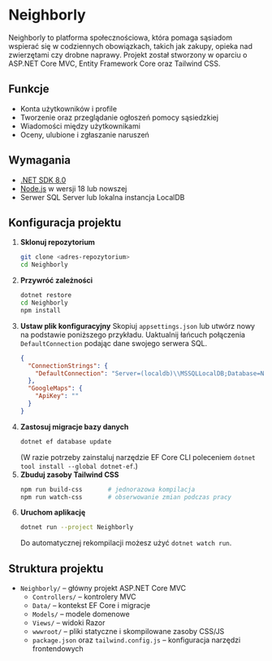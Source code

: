 # Neighborly

Neighborly to platforma społecznościowa, która pomaga sąsiadom wspierać się w codziennych obowiązkach, takich jak zakupy, opieka nad zwierzętami czy drobne naprawy. Projekt został stworzony w oparciu o ASP.NET Core MVC, Entity Framework Core oraz Tailwind CSS.

## Funkcje
- Konta użytkowników i profile
- Tworzenie oraz przeglądanie ogłoszeń pomocy sąsiedzkiej
- Wiadomości między użytkownikami
- Oceny, ulubione i zgłaszanie naruszeń

## Wymagania
- [.NET SDK 8.0](https://dotnet.microsoft.com/download)
- [Node.js](https://nodejs.org/) w wersji 18 lub nowszej
- Serwer SQL Server lub lokalna instancja LocalDB

## Konfiguracja projektu
1. **Sklonuj repozytorium**
   ```bash
   git clone <adres-repozytorium>
   cd Neighborly
   ```
2. **Przywróć zależności**
   ```bash
   dotnet restore
   cd Neighborly
   npm install
   ```
3. **Ustaw plik konfiguracyjny**
   Skopiuj `appsettings.json` lub utwórz nowy na podstawie poniższego przykładu. Uaktualnij łańcuch połączenia `DefaultConnection` podając dane swojego serwera SQL.
   ```json
   {
     "ConnectionStrings": {
       "DefaultConnection": "Server=(localdb)\\MSSQLLocalDB;Database=NeighborlyDb;Trusted_Connection=True;"
     },
     "GoogleMaps": {
       "ApiKey": ""
     }
   }
   ```
4. **Zastosuj migracje bazy danych**
   ```bash
   dotnet ef database update
   ```
   (W razie potrzeby zainstaluj narzędzie EF Core CLI poleceniem `dotnet tool install --global dotnet-ef`.)
5. **Zbuduj zasoby Tailwind CSS**
   ```bash
   npm run build-css       # jednorazowa kompilacja
   npm run watch-css       # obserwowanie zmian podczas pracy
   ```
6. **Uruchom aplikację**
   ```bash
   dotnet run --project Neighborly
   ```
   Do automatycznej rekompilacji możesz użyć `dotnet watch run`.

## Struktura projektu
- `Neighborly/` – główny projekt ASP.NET Core MVC
  - `Controllers/` – kontrolery MVC
  - `Data/` – kontekst EF Core i migracje
  - `Models/` – modele domenowe
  - `Views/` – widoki Razor
  - `wwwroot/` – pliki statyczne i skompilowane zasoby CSS/JS
  - `package.json` oraz `tailwind.config.js` – konfiguracja narzędzi frontendowych
